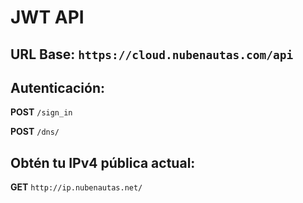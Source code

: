# JWT API

## URL Base: `https://cloud.nubenautas.com/api`

## Autenticación:

__POST__ `/sign_in`

__POST__ `/dns/`

## Obtén tu IPv4 pública actual:

__GET__ `http://ip.nubenautas.net/`
